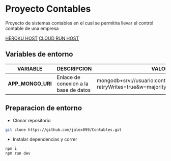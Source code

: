 # Proyecto Contables
Proyecto de sistemas contables en el cual se permitira llevar el control contable de una empresa

[HEROKU HOST](https://sistemas-contables.herokuapp.com/)
[CLOUD RUN HOST](https://prod-proyecto-contables-lde35akrrq-uk.a.run.app/)

## Variables de entorno

VARIABLE | DESCRIPCION | VALOR
--- | --- | ---
**APP_MONGO_URI** | Enlace de conexion a la base de datos | mongodb+srv://usuario:contrasenia@host/dbName?retryWrites=true&w=majority

## Preparacion de entorno
- Clonar repositorio
```bash
git clone https://github.com/jalex099/Contables.git
```

- Instalar dependencias y correr
```bash
npm i
npm run dev
```
